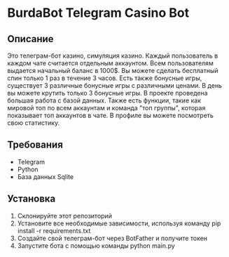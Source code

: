 # BurdaBot Telegram Casino Bot

## Описание
Это телеграм-бот казино, симуляция казино. Каждый пользователь в каждом чате считается отдельным аккаунтом. Всем пользователям выдается начальный баланс в 1000$. Вы можете сделать бесплатный спин только 1 раз в течение 3 часов. Есть также бонусные игры, существует 3 различные бонусные игры с различными ценами. В день вы можете крутить только 3 бонусные игры. В проекте проведена большая работа с базой данных. Также есть функции, такие как мировой топ по всем аккаунтам и команда "топ группы", которая показывает топ аккаунтов в чате. В профиле вы можете посмотреть свою статистику.

## Требования
- Telegram
- Python
- База данных Sqlite

## Установка
1. Склонируйте этот репозиторий
2. Установите все необходимые зависимости, используя команду pip install -r requirements.txt
3. Создайте свой телеграм-бот через BotFather и получите токен
4. Запустите бота с помощью команды python main.py
